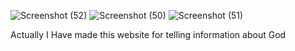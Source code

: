 ![Screenshot (52)](https://user-images.githubusercontent.com/113674673/195005374-a817ddd2-04a4-4580-b45d-d9543769e942.png)
![Screenshot (50)](https://user-images.githubusercontent.com/113674673/195005375-dd0a5383-768b-489d-91db-33639665bff9.png)
![Screenshot (51)](https://user-images.githubusercontent.com/113674673/195005379-9608950e-6f32-4925-a1ec-cbd177b29aaa.png)

Actually I Have made this website for telling information about God
